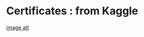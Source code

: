 # Certificates : from Kaggle
[image alt](https://github.com/komal-sharma19/Certificates/blob/main/Komal%20Sharma%20-%20Intro%20to%20SQL.png?raw=true)
